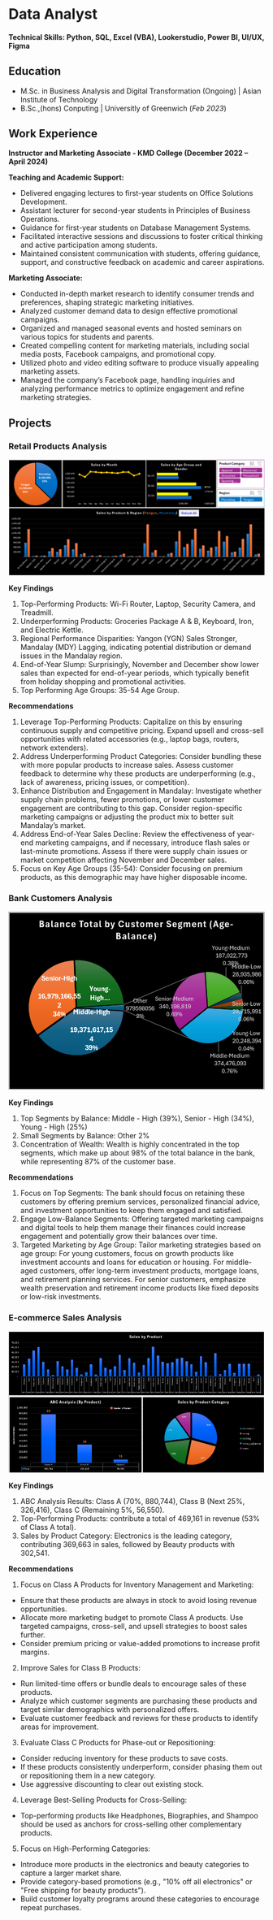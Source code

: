 # Data Analyst

#### Technical Skills: Python, SQL, Excel (VBA), Lookerstudio, Power BI, UI/UX, Figma

## Education	
- M.Sc. in Business Analysis and Digital Transformation (Ongoing) | Asian Institute of Technology
- B.Sc.,(hons) Conputing | Universitly of Greenwich (_Feb 2023_)

## Work Experience
**Instructor and Marketing Associate -
KMD College (December 2022 – April 2024)**

  **Teaching and Academic Support:**
  
  - Delivered engaging lectures to first-year students on Office Solutions Development.
  - Assistant lecturer for second-year students in Principles of Business Operations.
  - Guidance for first-year students on Database Management Systems.
  - Facilitated interactive sessions and discussions to foster critical thinking and active participation among students.
  - Maintained consistent communication with students, offering guidance, support, and constructive feedback on academic and career aspirations.

  **Marketing Associate:**
  
  - Conducted in-depth market research to identify consumer trends and preferences, shaping strategic marketing initiatives.
  - Analyzed customer demand data to design effective promotional campaigns.
  - Organized and managed seasonal events and hosted seminars on various topics for students and parents.
  - Created compelling content for marketing materials, including social media posts, Facebook campaigns, and promotional copy.
  - Utilized photo and video editing software to produce visually appealing marketing assets.
  - Managed the company’s Facebook page, handling inquiries and analyzing performance metrics to optimize engagement and refine marketing strategies.
  

## Projects
### Retail Products Analysis

![retail_dashboard](/assets/img/Retail_Dashboard.png)

**Key Findings**
1.	Top-Performing Products: Wi-Fi Router, Laptop, Security Camera, and Treadmill.
2.	Underperforming Products: Groceries Package A & B, Keyboard, Iron, and Electric Kettle.
3.	Regional Performance Disparities: Yangon (YGN) Sales Stronger, Mandalay (MDY) Lagging, indicating potential distribution or demand issues in the Mandalay region.
4.	End-of-Year Slump: Surprisingly, November and December show lower sales than expected for end-of-year periods, which typically benefit from holiday shopping and promotional activities.
5.	Top Performing Age Groups: 35-54 Age Group.
	
	
**Recommendations**
1.	Leverage Top-Performing Products: Capitalize on this by ensuring continuous supply and competitive pricing. Expand upsell and cross-sell opportunities with related accessories (e.g., laptop bags, routers, network extenders).
2.	Address Underperforming Product Categories: Consider bundling these with more popular products to increase sales. Assess customer feedback to determine why these products are underperforming (e.g., lack of awareness, pricing issues, or competition).
3.	Enhance Distribution and Engagement in Mandalay: Investigate whether supply chain problems, fewer promotions, or lower customer engagement are contributing to this gap. Consider region-specific marketing campaigns or adjusting the product mix to better suit Mandalay’s market.
4.	Address End-of-Year Sales Decline: Review the effectiveness of year-end marketing campaigns, and if necessary, introduce flash sales or last-minute promotions. Assess if there were supply chain issues or market competition affecting November and December sales.
5.	Focus on Key Age Groups (35-54): Consider focusing on premium products, as this demographic may have higher disposable  income.

### Bank Customers Analysis

![bank_dashboard](/assets/img/Bank.png)

**Key Findings**
	
1.	Top Segments by Balance: Middle - High (39%), Senior - High (34%), Young - High (25%)
2.	Small Segments by Balance: Other 2%
3.	Concentration of Wealth: Wealth is highly concentrated in the top segments, which make up about
	98% of the total balance in the bank, while representing 87% of the customer base.
	
	
**Recommendations**
	
1.	Focus on Top Segments: The bank should focus on retaining these customers by offering premium
	services, personalized financial advice, and investment opportunities to keep them engaged and
	satisfied.
2.	Engage Low-Balance Segments: Offering targeted marketing campaigns and digital tools to help them
	manage their finances could increase engagement and potentially grow their balances over time.
3.	Targeted Marketing by Age Group: Tailor marketing strategies based on age group:
	For young customers, focus on growth products like investment accounts and loans for education or
	housing.
	For middle-aged customers, offer long-term investment products, mortgage loans, and retirement
	planning services.
	For senior customers, emphasize wealth preservation and retirement income products like fixed
	deposits or low-risk investments.


### E-commerce Sales Analysis

![ecom_dashboard](/assets/img/Ecom.png)

**Key Findings**	
	
1.	ABC Analysis Results: Class A (70%, 880,744), Class B (Next 25%, 326,416), Class C (Remaining 5%, 56,550).
2. 	Top-Performing Products: contribute a total of 469,161 in revenue (53% of Class A total).
3.	Sales by Product Category: Electronics is the leading category, contributing 369,663 in sales, followed by Beauty
	products with 302,541.
	
	
**Recommendations**	
	
1.	Focus on Class A Products for Inventory Management and Marketing:
- Ensure that these products are always in stock to avoid losing revenue opportunities.
- Allocate more marketing budget to promote Class A products. Use targeted campaigns, cross-sell, and upsell strategies
	to boost sales further.
- Consider premium pricing or value-added promotions to increase profit margins.
2.	Improve Sales for Class B Products:
   - Run limited-time offers or bundle deals to encourage sales of these products.
   - Analyze which customer segments are purchasing these products and target similar demographics with personalized offers.
   - Evaluate customer feedback and reviews for these products to identify areas for improvement.
3.	Evaluate Class C Products for Phase-out or Repositioning:
   - Consider reducing inventory for these products to save costs.
   - If these products consistently underperform, consider phasing them out or repositioning them in a new category.
   - Use aggressive discounting to clear out existing stock.
4.	Leverage Best-Selling Products for Cross-Selling:
   - Top-performing products like Headphones, Biographies, and Shampoo should be used as anchors for cross-selling other complementary products.
5.	Focus on High-Performing Categories:
   - Introduce more products in the electronics and beauty categories to capture a larger market share.
   - Provide category-based promotions (e.g., "10% off all electronics" or "Free shipping for beauty products").
   - Build customer loyalty programs around these categories to encourage repeat purchases.

